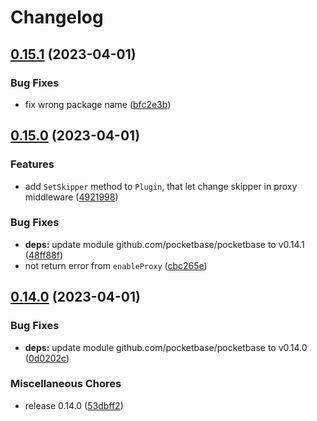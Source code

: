 # Changelog

## [0.15.1](https://github.com/iamelevich/pocketbase-plugin-proxy/compare/v0.15.0...v0.15.1) (2023-04-01)


### Bug Fixes

* fix wrong package name ([bfc2e3b](https://github.com/iamelevich/pocketbase-plugin-proxy/commit/bfc2e3b73a41d6dea807b3c4e43e74e74b970917))

## [0.15.0](https://github.com/iamelevich/pocketbase-plugin-proxy/compare/v0.14.0...v0.15.0) (2023-04-01)


### Features

* add `SetSkipper` method to `Plugin`, that let change skipper in proxy middleware ([4921998](https://github.com/iamelevich/pocketbase-plugin-proxy/commit/49219982b20909d9d6e49b82d54dd3034b8f956a))


### Bug Fixes

* **deps:** update module github.com/pocketbase/pocketbase to v0.14.1 ([48ff88f](https://github.com/iamelevich/pocketbase-plugin-proxy/commit/48ff88f584aedafd627864a2d25539f3686f70ba))
* not return error from `enableProxy` ([cbc265e](https://github.com/iamelevich/pocketbase-plugin-proxy/commit/cbc265e10b30555a57fb8974558900e07cde2bc8))

## [0.14.0](https://github.com/iamelevich/pocketbase-plugin-proxy/compare/v0.13.4...v0.14.0) (2023-04-01)


### Bug Fixes

* **deps:** update module github.com/pocketbase/pocketbase to v0.14.0 ([0d0202c](https://github.com/iamelevich/pocketbase-plugin-proxy/commit/0d0202c7618d34837257cd5fa6ee0314064afb58))


### Miscellaneous Chores

* release 0.14.0 ([53dbff2](https://github.com/iamelevich/pocketbase-plugin-proxy/commit/53dbff2e3b6bfd92861eb179f35063d9af51baff))
